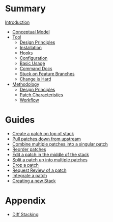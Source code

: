 # Summary

[Introduction](./introduction.md)

- [Conceptual Model](./conceptual-model.md)
- [Tool](./tool.md)
	- [Design Principles](./tool/design-principles.md)
	- [Installation](./tool/installation.md)
	- [Hooks](./tool/hooks.md)
	- [Configuration](./tool/configuration.md)
	- [Basic Usage]()
	- [Command Docs](./tool/command-docs.md)
	- [Stuck on Feature Branches]()
	- [Change is Hard]()
- [Methodology]()
	- [Design Principles]()
	- [Patch Characteristics]()
	- [Workflow]()

# Guides

- [Create a patch on top of stack]()
- [Pull patches down from upstream]()
- [Combine multiple patches into a singular patch]()
- [Reorder patches]()
- [Edit a patch in the middle of the stack]()
- [Split a patch up into multiple patches]()
- [Drop a patch]()
- [Request Review of a patch]()
- [Integrate a patch]()
- [Creating a new Stack]()

# Appendix

- [Diff Stacking]()
